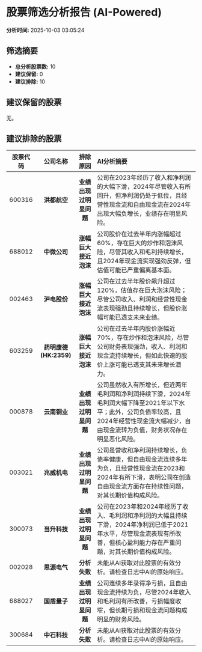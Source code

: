 # 股票筛选分析报告 (AI-Powered)

**分析时间:** 2025-10-03 03:05:24

## 筛选摘要

- **总分析股票数:** 10
- **建议保留:** 0
- **建议排除:** 10

## 建议保留的股票

无。


## 建议排除的股票

| 股票代码 | 公司名称 | 排除原因 | AI分析摘要 |
|:---:|:---:|:---:|:---|
| 600316 | **洪都航空** | **业绩出现过明显问题** | 公司在2023年经历了收入和净利润的大幅下滑，2024年尽管收入有所回升，但净利润仍处于低位，且经营性现金流和自由现金流在2024年出现大幅负增长，业绩存在明显风险。 |
| 688012 | **中微公司** | **涨幅巨大接近泡沫** | 公司股价在过去半年内涨幅超过60%，存在巨大的炒作和泡沫风险，尽管其收入和毛利持续增长，且2024年现金流实现强劲反弹，但估值可能已严重偏离基本面。 |
| 002463 | **沪电股份** | **涨幅巨大接近泡沫** | 公司在过去半年股价飙升超过120%，估值存在巨大泡沫风险；尽管公司收入、利润和经营性现金流表现强劲且持续增长，但股价涨幅可能已透支未来业绩。 |
| 603259 | **药明康德 (HK:2359)** | **涨幅巨大接近泡沫** | 公司在过去半年内股价涨幅近70%，存在炒作和泡沫风险，尽管公司财务表现强劲，收入、利润和现金流持续增长，但如此快速的股价上涨可能已透支其未来增长潜力。 |
| 000878 | **云南铜业** | **业绩出现过明显问题** | 公司虽然收入有所增长，但近两年毛利润和净利润持续下滑，2024年毛利润大幅下降至2021年以下水平；此外，公司负债率较高，且2024年经营性现金流大幅减少，自由现金流转为负值，财务状况存在明显恶化风险。 |
| 003021 | **兆威机电** | **业绩出现过明显问题** | 公司虽营收和净利润持续增长，负债率健康，但自由现金流连续多年为负，且经营性现金流在2023和2024年有所下滑，表明公司在创造自由现金流方面存在持续性问题，对其长期价值构成风险。 |
| 300073 | **当升科技** | **业绩出现过明显问题** | 公司在2023年和2024年经历了收入、毛利润和净利润的大幅且持续下滑，2024年净利润已低于2021年水平，尽管现金流表现有所改善，但核心盈利能力存在严重问题，对其长期价值构成风险。 |
| 002028 | **思源电气** | **分析失败** | 未能从AI获取对此股票的有效分析。请检查日志中AI的原始响应。 |
| 688027 | **国盾量子** | **业绩出现过明显问题** | 公司连续多年录得净亏损，且自由现金流持续为负，尽管2024年收入和毛利润有所改善，亏损幅度收窄，但长期亏损和现金流问题构成明显的财务风险。 |
| 300684 | **中石科技** | **分析失败** | 未能从AI获取对此股票的有效分析。请检查日志中AI的原始响应。 |
